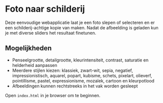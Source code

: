 # Foto naar schilderij

Deze eenvoudige webapplicatie laat je een foto slepen of selecteren en er een schilderij-achtige kopie van maken. Nadat de afbeelding is geladen kun je met diverse sliders het resultaat finetunen.

## Mogelijkheden
- Penseelgrootte, detailgrootte, kleurintensiteit, contrast, saturatie en helderheid aanpassen
- Meerdere stijlen kiezen: klassiek, zwart-wit, sepia, negatief, impressionistisch, aquarel, popart, kubisme, schets, pixelart, olieverf, pointillisme, pastel, expressionisme, mozaïek, cartoon en kleurpotlood
- Afbeeldingen kunnen rechtstreeks in het vak worden gesleept

Open `index.html` in je browser om te beginnen.
